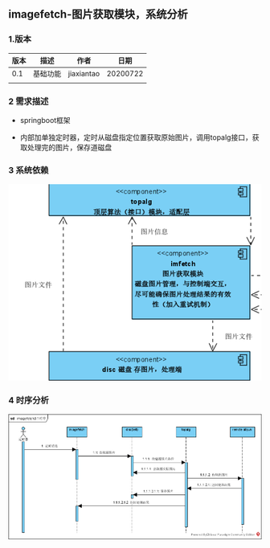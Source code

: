 ## imagefetch-图片获取模块，系统分析

### 1.版本

| 版本 | 描述     | 作者       | 日期     |
| ---- | -------- | ---------- | -------- |
| 0.1  | 基础功能 | jiaxiantao | 20200722 |
|      |          |            |          |



### 2 需求描述

- springboot框架

- 内部加单独定时器，定时从磁盘指定位置获取原始图片，调用topalg接口，获取处理完的图片，保存道磁盘



### 3 系统依赖

![1595430163459](imagefetch系统依赖.png)



### 4 时序分析

![1595430773189](imagefetch时序分析.png)